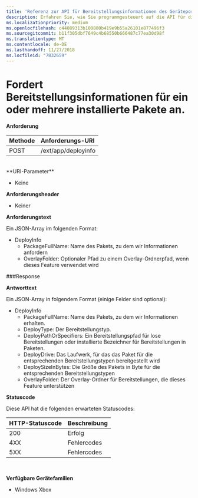 ```yaml
---
title: 'Referenz zur API für Bereitstellungsinformationen des Geräteportals '
description: Erfahren Sie, wie Sie programmgesteuert auf die API für die Bereitstellung von Informationen zugreifen.
ms.localizationpriority: medium
ms.openlocfilehash: c44089313b100880b419e9b55a26101e877496f3
ms.sourcegitcommit: b11f305dbf7649c4b68550b666487c77ea30d98f
ms.translationtype: MT
ms.contentlocale: de-DE
ms.lasthandoff: 11/27/2018
ms.locfileid: "7832659"
---
```

# <a name="requests-deployment-information-for-one-or-more-installed-packages"></a>Fordert Bereitstellungsinformationen für ein oder mehrere installierte Pakete an.

**Anforderung**

Methode      | Anforderungs-URI
:------     | :------
POST | /ext/app/deployinfo
<br />
**URI-Parameter**

 - Keine

**Anforderungsheader**

- Keiner

**Anforderungstext**

Ein JSON-Array im folgenden Format:

* DeployInfo
  * PackageFullName: Name des Pakets, zu dem wir Informationen anfordern
  * OverlayFolder: Optionaler Pfad zu einem Overlay-Ordnerpfad, wenn dieses Feature verwendet wird

###<a name="response"></a>Response

**Antworttext**

Ein JSON-Array in folgendem Format (einige Felder sind optional):

* DeployInfo
  * PackageFullName: Name des Pakets, zu dem wir Informationen erhalten.
  * DeployType: Der Bereitstellungstyp.
  * DeployPathOrSpecifiers: Ein Bereitstellungspfad für lose Bereitstellungen oder installierte Bezeichner für Bereitstellungen in Paketen.
  * DeployDrive: Das Laufwerk, für das das Paket für die entsprechenden Bereitstellungstypen bereitgestellt wird
  * DeploySizeInBytes: Die Größe des Pakets in Byte für die entsprechenden Bereitstellungstypen
  * OverlayFolder: Der Overlay-Ordner für Bereitstellungen, die dieses Feature unterstützen

**Statuscode**

Diese API hat die folgenden erwarteten Statuscodes:

HTTP-Statuscode      | Beschreibung
:------     | :-----
200 | Erfolg
4XX | Fehlercodes
5XX | Fehlercodes
<br />

**Verfügbare Gerätefamilien**

* Windows Xbox